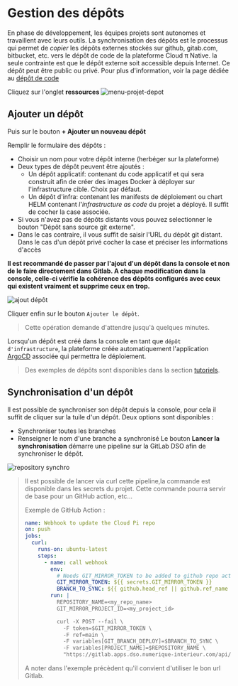 # Gestion des dépôts

En phase de développement, les équipes projets sont autonomes et travaillent avec leurs outils. La synchronisation des dépôts est le processus qui permet de *copier* les dépôts externes stockés sur github, gitab.com, bitbucket, etc. vers le dépôt de code de la plateforme Cloud π Native. la seule contrainte est que le dépôt externe soit accessible depuis Internet. Ce dépôt peut être public ou privé. Pour plus d'information, voir la page dédiée au [dépôt de code](/services/gitlab)

Cliquez sur l'onglet **ressources**
![menu-projet-depot](/img/tuto/3tuto-depots.png)

## Ajouter un dépôt

Puis sur le bouton **+ Ajouter un nouveau dépôt**

Remplir le formulaire des dépôts :

- Choisir un nom pour votre dépôt interne (herbéger sur la plateforme)
- Deux types de dépôt peuvent être ajoutés :
  - Un dépôt applicatif: contenant du code applicatif et qui sera construit afin de créer des images Docker à déployer sur l'infrastructure cible. Choix par défaut.
  - Un dépôt d'infra: contenant les manifests de déploiement ou chart HELM contenant *l'infrastructure as code* du projet a déployé. Il suffit de cocher la case associée.
- Si vous n'avez pas de dépôts distants vous pouvez selectionner le bouton "Dépôt sans source git externe".
- Dans le cas contraire, il vous suffit de saisir l'URL du dépôt git distant. Dans le cas d'un dépôt privé cocher la case et préciser les informations d'accès

**Il est recommandé de passer par l'ajout d'un dépôt dans la console et non de le faire directement dans Gitlab. A chaque modification dans la console, celle-ci vérifie la cohérence des dépôts configurés avec ceux qui existent vraiment et supprime ceux en trop.**

![ajout dépôt](/img/tuto/3tuto-depots-ajouter.png)

Cliquer enfin sur le bouton `Ajouter le dépôt`.

> Cette opération demande d'attendre jusqu'à quelques minutes.

Lorsqu'un dépôt est créé dans la console en tant que `dépôt d'infrastructure`, la plateforme créée automatiquement l'application [ArgoCD](https://argo-cd.readthedocs.io/en/stable/) associée qui permettra le déploiement.

> Des exemples de dépôts sont disponibles dans la section [tutoriels](tutorials).

## Synchronisation d'un dépôt

Il est possible de synchroniser son dépôt depuis la console, pour cela il suffit de cliquer sur la tuile d'un dépôt.
Deux options sont disponibles :
 - Synchroniser toutes les branches
 - Renseigner le nom d'une branche a synchronisé
Le bouton **Lancer la synchronisation** démarre une pipeline sur la GitLab DSO afin de synchroniser le dépôt.

![repository synchro](/img/guide/repository_synchro.png)

> Il est possible de lancer via curl cette pipeline,la commande est disponible dans les secrets du projet.
> Cette commande pourra servir de base pour un GitHub action, etc...
>
> Exemple de GitHub Action :
> ```yaml
> name: Webhook to update the Cloud Pi repo
> on: push
> jobs:
>   curl:
>     runs-on: ubuntu-latest
>     steps:
>       - name: call webhook
>         env:
>           # Needs GIT_MIRROR_TOKEN to be added to github repo actions secrets
>           GIT_MIRROR_TOKEN: ${{ secrets.GIT_MIRROR_TOKEN }}
>           BRANCH_TO_SYNC: ${{ github.head_ref || github.ref_name }}
>         run: |
>           REPOSITORY_NAME=<my_repo_name>
>           GIT_MIRROR_PROJECT_ID=<my_project_id>
>
>           curl -X POST --fail \
>             -F token=$GIT_MIRROR_TOKEN \
>             -F ref=main \
>             -F variables[GIT_BRANCH_DEPLOY]=$BRANCH_TO_SYNC \
>             -F variables[PROJECT_NAME]=$REPOSITORY_NAME \
>             "https://gitlab.apps.dso.numerique-interieur.com/api/v4/projects/$GIT_MIRROR_PROJECT_ID/trigger/pipeline"
> ```
>
> A noter dans l'exemple précèdent qu'il convient d'utiliser le bon url Gitlab.
